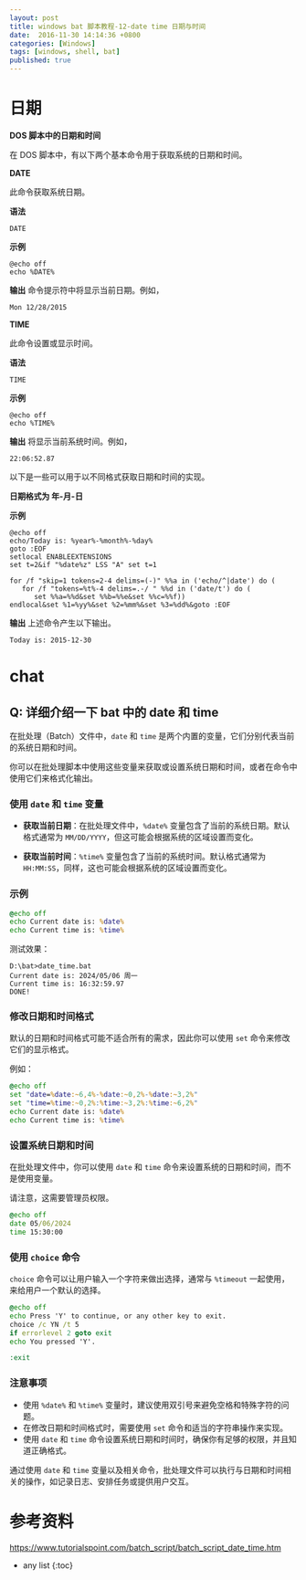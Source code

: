 ```yaml
---
layout: post
title: windows bat 脚本教程-12-date time 日期与时间
date:  2016-11-30 14:14:36 +0800
categories: [Windows]
tags: [windows, shell, bat]
published: true
---
```


# 日期

**DOS 脚本中的日期和时间**

在 DOS 脚本中，有以下两个基本命令用于获取系统的日期和时间。

**DATE**

此命令获取系统日期。

**语法**
```
DATE
```

**示例**
```batch
@echo off 
echo %DATE%
```

**输出**
命令提示符中将显示当前日期。例如，

```
Mon 12/28/2015
```

**TIME**

此命令设置或显示时间。

**语法**
```
TIME
```

**示例**
```batch
@echo off 
echo %TIME%
```

**输出**
将显示当前系统时间。例如，

```
22:06:52.87
```

以下是一些可以用于以不同格式获取日期和时间的实现。

**日期格式为 年-月-日**

**示例**
```batch
@echo off 
echo/Today is: %year%-%month%-%day% 
goto :EOF 
setlocal ENABLEEXTENSIONS 
set t=2&if "%date%z" LSS "A" set t=1 

for /f "skip=1 tokens=2-4 delims=(-)" %%a in ('echo/^|date') do ( 
   for /f "tokens=%t%-4 delims=.-/ " %%d in ('date/t') do ( 
      set %%a=%%d&set %%b=%%e&set %%c=%%f)) 
endlocal&set %1=%yy%&set %2=%mm%&set %3=%dd%&goto :EOF
```

**输出**
上述命令产生以下输出。

```
Today is: 2015-12-30
```

# chat

## Q: 详细介绍一下 bat 中的 date 和 time

在批处理（Batch）文件中，`date` 和 `time` 是两个内置的变量，它们分别代表当前的系统日期和时间。

你可以在批处理脚本中使用这些变量来获取或设置系统日期和时间，或者在命令中使用它们来格式化输出。

### 使用 `date` 和 `time` 变量

- **获取当前日期**：在批处理文件中，`%date%` 变量包含了当前的系统日期。默认格式通常为 `MM/DD/YYYY`，但这可能会根据系统的区域设置而变化。

- **获取当前时间**：`%time%` 变量包含了当前的系统时间。默认格式通常为 `HH:MM:SS`，同样，这也可能会根据系统的区域设置而变化。

### 示例

```bat
@echo off
echo Current date is: %date%
echo Current time is: %time%
```

测试效果：

```
D:\bat>date_time.bat
Current date is: 2024/05/06 周一
Current time is: 16:32:59.97
DONE!
```


### 修改日期和时间格式

默认的日期和时间格式可能不适合所有的需求，因此你可以使用 `set` 命令来修改它们的显示格式。

例如：

```bat
@echo off
set "date=%date:~6,4%-%date:~0,2%-%date:~3,2%"
set "time=%time:~0,2%:%time:~3,2%:%time:~6,2%"
echo Current date is: %date%
echo Current time is: %time%
```

### 设置系统日期和时间

在批处理文件中，你可以使用 `date` 和 `time` 命令来设置系统的日期和时间，而不是使用变量。

请注意，这需要管理员权限。

```bat
@echo off
date 05/06/2024
time 15:30:00
```

### 使用 `choice` 命令

`choice` 命令可以让用户输入一个字符来做出选择，通常与 `%timeout` 一起使用，来给用户一个默认的选择。

```bat
@echo off
echo Press 'Y' to continue, or any other key to exit.
choice /c YN /t 5
if errorlevel 2 goto exit
echo You pressed 'Y'.

:exit
```

### 注意事项

- 使用 `%date%` 和 `%time%` 变量时，建议使用双引号来避免空格和特殊字符的问题。
- 在修改日期和时间格式时，需要使用 `set` 命令和适当的字符串操作来实现。
- 使用 `date` 和 `time` 命令设置系统日期和时间时，确保你有足够的权限，并且知道正确格式。

通过使用 `date` 和 `time` 变量以及相关命令，批处理文件可以执行与日期和时间相关的操作，如记录日志、安排任务或提供用户交互。



# 参考资料

https://www.tutorialspoint.com/batch_script/batch_script_date_time.htm

* any list
{:toc}